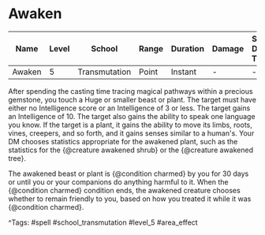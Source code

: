 # Awaken

| Name | Level | School | Range | Duration | Damage | Save DC & Type |
|------|-------|--------|-------|----------|--------|----------------|
| Awaken | 5 | Transmutation | Point | Instant | - | - |

After spending the casting time tracing magical pathways within a precious gemstone, you touch a Huge or smaller beast or plant. The target must have either no Intelligence score or an Intelligence of 3 or less. The target gains an Intelligence of 10. The target also gains the ability to speak one language you know. If the target is a plant, it gains the ability to move its limbs, roots, vines, creepers, and so forth, and it gains senses similar to a human's. Your DM chooses statistics appropriate for the awakened plant, such as the statistics for the {@creature awakened shrub} or the {@creature awakened tree}.

The awakened beast or plant is {@condition charmed} by you for 30 days or until you or your companions do anything harmful to it. When the {@condition charmed} condition ends, the awakened creature chooses whether to remain friendly to you, based on how you treated it while it was {@condition charmed}.

^Tags: #spell #school_transmutation #level_5 #area_effect